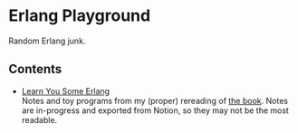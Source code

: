 # Erlang Playground
Random Erlang junk.
## Contents
- [Learn You Some Erlang](/Learn%20You%20Some%20Erlang)  
Notes and toy programs from my (proper) rereading of [the book](https://learnyousomeerlang.com/content). Notes are in-progress and exported from Notion, so they may not be the most readable.